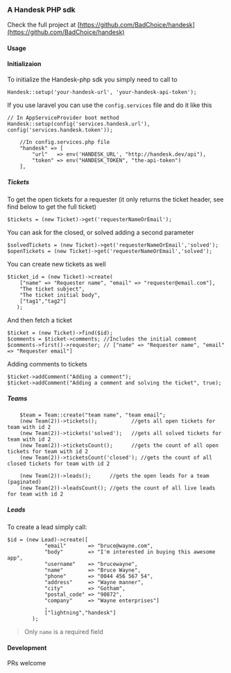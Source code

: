 ### A Handesk PHP sdk 

Check the full project at [https://github.com/BadChoice/handesk](https://github.com/BadChoice/handesk)

#### Usage 
#### Initializaion
To initialize the Handesk-php sdk you simply need to call to

```
Handesk::setup('your-handesk-url', 'your-handesk-api-token');
```

If you use laravel you can use the `config.services` file and do it like this 

```
// In AppServiceProvider boot method
Handesk::setup(config('services.handesk.url'), config('services.handesk.token'));
```

```
    //In config.services.php file
    "handesk" => [
        "url"   => env('HANDESK_URL', "http://handesk.dev/api"),
        "token" => env("HANDESK_TOKEN", "the-api-token")
    ],
```


##### Tickets
To get the open tickets for a requester (it only returns the ticket header, see find below to get the full ticket) 

```
$tickets = (new Ticket)->get('requesterNameOrEmail');
```

You can ask for the closed, or solved adding a second parameter

```
$solvedTickets = (new Ticket)->get('requesterNameOrEmail','solved');
$openTickets = (new Ticket)->get('requesterNameOrEmail','solved');
```

You can create new tickets as well

```
$ticket_id = (new Ticket)->create(
    ["name" => "Requester name", "email" => "requester@email.com"], 
    "The ticket subject", 
    "The ticket initial body", 
    ["tag1","tag2"]
   );
```

And then fetch a ticket

```
$ticket = (new Ticket)->find($id);
$comments = $ticket->comments; //Includes the initial comment
$comments->first()->requester; // ["name" => "Requester name", "email" => "Requester email"]
```

Adding comments to tickets
```
$ticket->addComment("Adding a comment");
$ticket->addComment("Adding a comment and solving the ticket", true);
```

##### Teams
```
    $team = Team::create("team name", "team email";
    (new Team(2))->tickets();           //gets all open tickets for team with id 2
    (new Team(2))->tickets('solved');   //gets all solved tickets for team with id 2
    (new Team(2))->ticketsCount();      //gets the count of all open tickets for team with id 2
    (new Team(2))->ticketsCount('closed'); //gets the count of all closed tickets for team with id 2
    
    (new Team(2))->leads();      //gets the open leads for a team (paginated)
    (new Team(2))->leadsCount(); //gets the count of all live leads for team with id 2
```



##### Leads

To create a lead simply call:
```
$id = (new Lead)->create([
            "email"       => "bruce@wayne.com",
            "body"        => "I'm interested in buying this awesome app",
            "username"    => "brucewayne",
            "name"        => "Bruce Wayne",
            "phone"       => "0044 456 567 54",
            "address"     => "Wayne manner",
            "city"        => "Gotham",
            "postal_code" => "90872",
            "company"     => "Wayne enterprises"]
            ,
            ["lightning","handesk"]
        );
```
> Only `name` is a required field

#### Development
PRs welcome